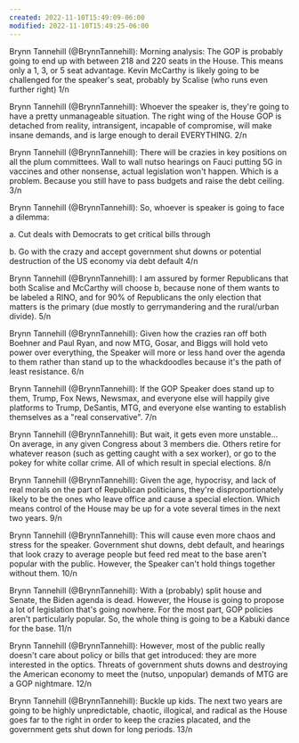 ```yaml
---
created: 2022-11-10T15:49:09-06:00
modified: 2022-11-10T15:49:25-06:00
---
```


Brynn Tannehill (@BrynnTannehill): Morning analysis: The GOP is probably going to end up with between 218 and 220 seats in the House. This means only a 1, 3, or 5 seat advantage. Kevin McCarthy is likely going to be challenged for the speaker's seat, probably by Scalise (who runs even further right) 1/n

Brynn Tannehill (@BrynnTannehill): Whoever the speaker is, they're going to have a pretty unmanageable situation. The right wing of the House GOP is detached from reality, intransigent, incapable of compromise, will make insane demands, and is large enough to derail EVERYTHING. 2/n

Brynn Tannehill (@BrynnTannehill): There will be crazies in key positions on all the plum committees. Wall to wall nutso hearings on Fauci putting 5G in vaccines and other nonsense, actual legislation won't happen. Which is a problem. Because you still have to pass budgets and raise the debt ceiling. 3/n

Brynn Tannehill (@BrynnTannehill): So, whoever is speaker is going to face a dilemma:

a. Cut deals with Democrats to get critical bills through

b. Go with the crazy and accept government shut downs  or potential destruction of the US economy via debt default 4/n

Brynn Tannehill (@BrynnTannehill): I am assured by former Republicans that both Scalise and McCarthy will choose b, because none of them wants to be labeled a RINO, and for 90% of Republicans the only election that matters is the primary (due mostly to gerrymandering and the rural/urban divide). 5/n

Brynn Tannehill (@BrynnTannehill): Given how the crazies ran off both Boehner and Paul Ryan, and now MTG, Gosar, and Biggs will hold veto power over everything, the Speaker will more or less hand over the agenda to them rather than stand up to the whackdoodles because it's the path of least resistance. 6/n

Brynn Tannehill (@BrynnTannehill): If the GOP Speaker does stand up to them, Trump, Fox News, Newsmax, and everyone else will happily give platforms to Trump, DeSantis, MTG, and everyone else wanting to establish themselves as a "real conservative". 7/n

Brynn Tannehill (@BrynnTannehill): But wait, it gets even more unstable... On average, in any given Congress about 3 members die. Others retire for whatever reason (such as getting caught with a sex worker), or go to the pokey for white collar crime. All of which result in special elections. 8/n

Brynn Tannehill (@BrynnTannehill): Given the age, hypocrisy, and lack of real morals on the part of Republican politicians, they're disproportionately likely to be the ones who leave office and cause a special election. Which means control of the House may be up for a vote several times in the next two years. 9/n

Brynn Tannehill (@BrynnTannehill): This will cause even more chaos and stress for the speaker. Government shut downs, debt default, and hearings that look crazy to average people but feed red meat to the base aren't popular with the public. However, the Speaker can't hold things together without them. 10/n

Brynn Tannehill (@BrynnTannehill): With a (probably) split house and Senate, the Biden agenda is dead. However, the House is going to propose a lot of legislation that's going nowhere. For the most part, GOP policies aren't particularly popular. So, the whole thing is going to be a Kabuki dance for the base. 11/n

Brynn Tannehill (@BrynnTannehill): However, most of the public really doesn't care about policy or bills that get introduced: they are more interested in the optics. Threats of government shuts downs and destroying the American economy to meet the (nutso, unpopular) demands of MTG are a GOP nightmare. 12/n

Brynn Tannehill (@BrynnTannehill): Buckle up kids. The next two years are going to be highly unpredictable, chaotic, illogical, and radical as the House goes far to the right in order to keep the crazies placated, and the government gets shut down for long periods. 13/n

